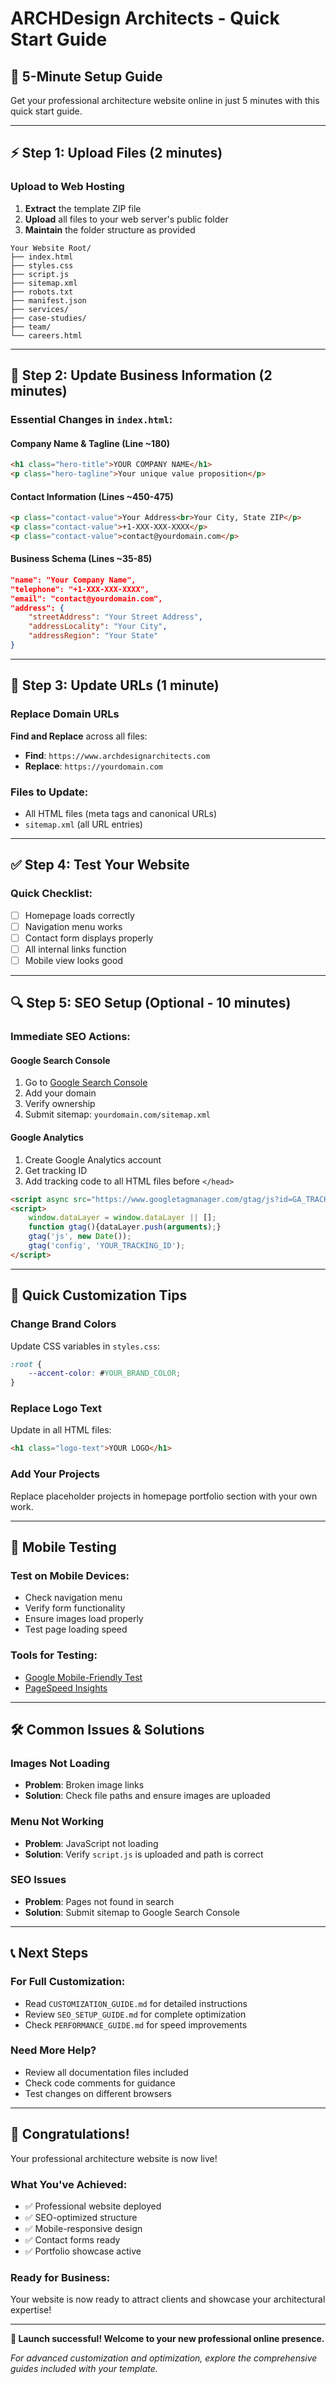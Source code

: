 # ARCHDesign Architects - Quick Start Guide

## 🚀 5-Minute Setup Guide

Get your professional architecture website online in just 5 minutes with this quick start guide.

---

## ⚡ Step 1: Upload Files (2 minutes)

### Upload to Web Hosting
1. **Extract** the template ZIP file
2. **Upload** all files to your web server's public folder
3. **Maintain** the folder structure as provided

```
Your Website Root/
├── index.html
├── styles.css
├── script.js
├── sitemap.xml
├── robots.txt
├── manifest.json
├── services/
├── case-studies/
├── team/
└── careers.html
```

---

## 🏢 Step 2: Update Business Information (2 minutes)

### Essential Changes in `index.html`:

#### Company Name & Tagline (Line ~180)
```html
<h1 class="hero-title">YOUR COMPANY NAME</h1>
<p class="hero-tagline">Your unique value proposition</p>
```

#### Contact Information (Lines ~450-475)
```html
<p class="contact-value">Your Address<br>Your City, State ZIP</p>
<p class="contact-value">+1-XXX-XXX-XXXX</p>
<p class="contact-value">contact@yourdomain.com</p>
```

#### Business Schema (Lines ~35-85)
```json
"name": "Your Company Name",
"telephone": "+1-XXX-XXX-XXXX",
"email": "contact@yourdomain.com",
"address": {
    "streetAddress": "Your Street Address",
    "addressLocality": "Your City",
    "addressRegion": "Your State"
}
```

---

## 🔗 Step 3: Update URLs (1 minute)

### Replace Domain URLs
**Find and Replace** across all files:
- **Find**: `https://www.archdesignarchitects.com`
- **Replace**: `https://yourdomain.com`

### Files to Update:
- All HTML files (meta tags and canonical URLs)
- `sitemap.xml` (all URL entries)

---

## ✅ Step 4: Test Your Website

### Quick Checklist:
- [ ] Homepage loads correctly
- [ ] Navigation menu works
- [ ] Contact form displays properly
- [ ] All internal links function
- [ ] Mobile view looks good

---

## 🔍 Step 5: SEO Setup (Optional - 10 minutes)

### Immediate SEO Actions:

#### Google Search Console
1. Go to [Google Search Console](https://search.google.com/search-console/)
2. Add your domain
3. Verify ownership
4. Submit sitemap: `yourdomain.com/sitemap.xml`

#### Google Analytics
1. Create Google Analytics account
2. Get tracking ID
3. Add tracking code to all HTML files before `</head>`

```html
<script async src="https://www.googletagmanager.com/gtag/js?id=GA_TRACKING_ID"></script>
<script>
    window.dataLayer = window.dataLayer || [];
    function gtag(){dataLayer.push(arguments);}
    gtag('js', new Date());
    gtag('config', 'YOUR_TRACKING_ID');
</script>
```

---

## 🎨 Quick Customization Tips

### Change Brand Colors
Update CSS variables in `styles.css`:
```css
:root {
    --accent-color: #YOUR_BRAND_COLOR;
}
```

### Replace Logo Text
Update in all HTML files:
```html
<h1 class="logo-text">YOUR LOGO</h1>
```

### Add Your Projects
Replace placeholder projects in homepage portfolio section with your own work.

---

## 📱 Mobile Testing

### Test on Mobile Devices:
- Check navigation menu
- Verify form functionality  
- Ensure images load properly
- Test page loading speed

### Tools for Testing:
- [Google Mobile-Friendly Test](https://search.google.com/test/mobile-friendly)
- [PageSpeed Insights](https://pagespeed.web.dev/)

---

## 🛠️ Common Issues & Solutions

### Images Not Loading
- **Problem**: Broken image links
- **Solution**: Check file paths and ensure images are uploaded

### Menu Not Working
- **Problem**: JavaScript not loading
- **Solution**: Verify `script.js` is uploaded and path is correct

### SEO Issues
- **Problem**: Pages not found in search
- **Solution**: Submit sitemap to Google Search Console

---

## 📞 Next Steps

### For Full Customization:
- Read `CUSTOMIZATION_GUIDE.md` for detailed instructions
- Review `SEO_SETUP_GUIDE.md` for complete optimization
- Check `PERFORMANCE_GUIDE.md` for speed improvements

### Need More Help?
- Review all documentation files included
- Check code comments for guidance
- Test changes on different browsers

---

## 🎉 Congratulations!

Your professional architecture website is now live! 

### What You've Achieved:
- ✅ Professional website deployed
- ✅ SEO-optimized structure
- ✅ Mobile-responsive design
- ✅ Contact forms ready
- ✅ Portfolio showcase active

### Ready for Business:
Your website is now ready to attract clients and showcase your architectural expertise!

---

**🚀 Launch successful! Welcome to your new professional online presence.**

*For advanced customization and optimization, explore the comprehensive guides included with your template.*